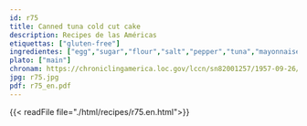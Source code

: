 ```yaml
---
id: r75
title: Canned tuna cold cut cake
description: Recipes de las Américas
etiquettas: ["gluten-free"]
ingredientes: ["egg","sugar","flour","salt","pepper","tuna","mayonnaise","ham","lettuce","bell peppers","parsley"]
plato: ["main"]
chronam: https://chroniclingamerica.loc.gov/lccn/sn82001257/1957-09-26/ed-1/seq-5
jpg: r75.jpg
pdf: r75_en.pdf
---
```


{{< readFile file="./html/recipes/r75.en.html">}}